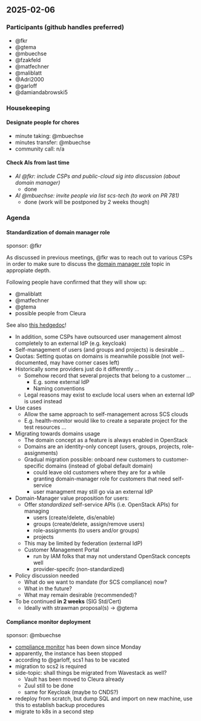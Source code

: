 ## 2025-02-06

### Participants (github handles preferred)

- @fkr
- @gtema
- @mbuechse
- @fzakfeld
- @matfechner
- @maliblatt
- @Adri2000
- @garloff
- @damiandabrowski5

### Housekeeping

#### Designate people for chores

- minute taking: @mbuechse
- minutes transfer: @mbuechse
- community call: n/a

#### Check AIs from last time

- _AI @fkr: include CSPs and public-cloud sig into discussion (about domain manager)_
  - done
- _AI @mbuechse: invite people via list scs-tech (to work on PR 781)_
  - done (work will be postponed by 2 weeks though)

### Agenda

#### Standardization of domain manager role

sponsor: @fkr

As discussed in previous meetings, @fkr was to reach out to various CSPs in order to make sure to discuss the [domain manager role](https://docs.scs.community/standards/scs-0302-v1-domain-manager-role/) topic in appropiate depth.

Following people have confirmed that they will show up:

- @maliblatt
- @matfechner
- @gtema
- possible people from Cleura

See also [this hedgedoc](https://input.scs.community/domain-manager-role-next-steps)!

- In addition, some CSPs have outsourced user management almost completely to an external IdP (e.g. keycloak)
- Self-management of users (and groups and projects) is desirable ...
- Quotas: Setting quotas on domains is meanwhile possible (not well-documented, may have corner cases left)
- Historically some providers just do it differently ...
    - Somehow record that several projects that belong to a customer ...
        - E.g. some external IdP
        - Naming conventions
    - Legal reasons may exist to exclude local users when an external IdP is used instead
- Use cases
    - Allow the same approach to self-management across SCS clouds
    - E.g. health-monitor would like to create a separate project for the test resources ...
- Migrating towards domains usage
    - The domain concept as a feature is always enabled in OpenStack
    - Domains are an identity-only concept (users, groups, projects, role-assignments)
    - Gradual migration possible: onboard new customers to customer-specific domains (instead of global default domain)
        - could leave old customers where they are for a while
        - granting domain-manager role for customers that need self-service
        - user managment may still go via an external IdP
- Domain-Manager value proposition for users:
    - Offer *standardized* self-service APIs (i.e. OpenStack APIs) for managing
        - users (create/delete, dis/enable)
        - groups (create/delete, assign/remove users)
        - role-assignments (to users and/or groups)
        - projects
    - This may be limited by federation (external IdP)
    - Customer Management Portal
        - run by IAM folks that may not understand OpenStack concepts well
        - provider-specifc (non-standardized)
- Policy discussion needed
    - What do we want to mandate (for SCS compliance) now?
    - What in the future?
    - What may remain desirable (recommended)?
- To be continued **in 2 weeks** (SIG Std/Cert)
    - Ideally with strawman proposal(s) -> @gtema

#### Compliance monitor deployment

sponsor: @mbuechse

- [compliance monitor](https://compliance.sovereignit.cloud/page/table) has been down since Monday
- apparently, the instance has been stopped
- according to @garloff, scs1 has to be vacated
- migration to scs2 is required
- side-topic: shall things be migrated from Wavestack as well?
  - Vault has been moved to Cleura already
  - Zuul still to be done
  - same for Keycloak (maybe to CNDS?)
- redeploy from scratch, but dump SQL and import on new machine, use this to establish backup procedures
- migrate to k8s in a second step
